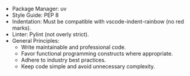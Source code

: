 - Package Manager: uv
- Style Guide: PEP 8
- Indentation: Must be compatible with vscode-indent-rainbow (no red marks).
- Linter: Pylint (not overly strict).
- General Principles:
    - Write maintainable and professional code.
    - Favor functional programming constructs where appropriate.
    - Adhere to industry best practices.
    - Keep code simple and avoid unnecessary complexity.